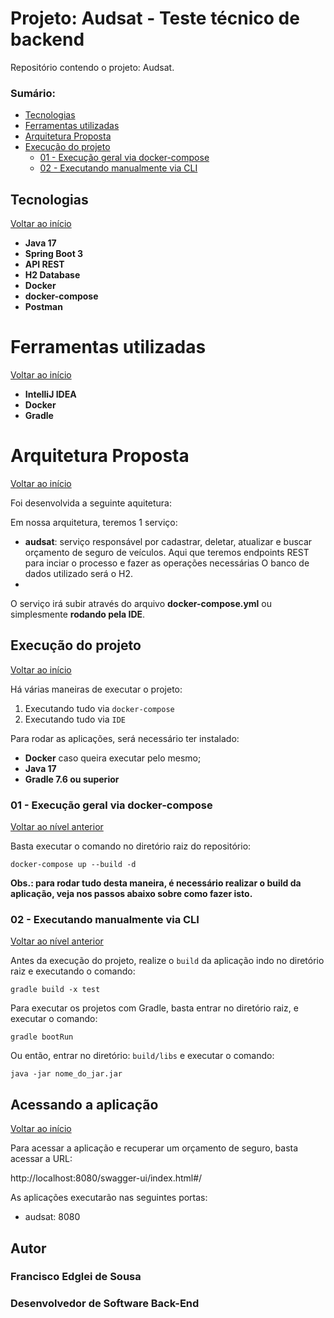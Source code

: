 # Projeto: Audsat - Teste técnico de backend

Repositório contendo o projeto: Audsat.

### Sumário:

* [Tecnologias](#tecnologias)
* [Ferramentas utilizadas](#ferramentas-utilizadas)
* [Arquitetura Proposta](#arquitetura-proposta)
* [Execução do projeto](#execu%C3%A7%C3%A3o-do-projeto)
    * [01 - Execução geral via docker-compose](#01---execu%C3%A7%C3%A3o-geral-via-docker-compose)
    * [02 - Executando manualmente via CLI](#04---executando-manualmente-via-cli)

## Tecnologias

[Voltar ao início](#sumário)

* **Java 17**
* **Spring Boot 3**
* **API REST**
* **H2 Database**
* **Docker**
* **docker-compose**
* **Postman**

# Ferramentas utilizadas

[Voltar ao início](#sumário)

* **IntelliJ IDEA**
* **Docker**
* **Gradle**

# Arquitetura Proposta

[Voltar ao início](#sumário)

Foi desenvolvida a seguinte aquitetura:

Em nossa arquitetura, teremos 1 serviço:

* **audsat**: serviço responsável por cadastrar, deletar, atualizar e buscar orçamento de seguro de veículos.
  Aqui que teremos endpoints REST para inciar o processo e fazer as operações necessárias
  O banco de dados utilizado será o H2.
* 
O serviço irá subir através do arquivo **docker-compose.yml** ou simplesmente **rodando pela IDE**.

## Execução do projeto

[Voltar ao início](#sumário)

Há várias maneiras de executar o projeto:

1. Executando tudo via `docker-compose`
2. Executando tudo via `IDE`

Para rodar as aplicações, será necessário ter instalado:

* **Docker** caso queira executar pelo mesmo;
* **Java 17**
* **Gradle 7.6 ou superior**

### 01 - Execução geral via docker-compose

[Voltar ao nível anterior](#execução-do-projeto)

Basta executar o comando no diretório raiz do repositório:

`docker-compose up --build -d`

**Obs.: para rodar tudo desta maneira, é necessário realizar o build da aplicação, veja nos passos abaixo sobre como fazer isto.**

### 02 - Executando manualmente via CLI

[Voltar ao nível anterior](#execução-do-projeto)

Antes da execução do projeto, realize o `build` da aplicação indo no diretório raiz e executando o comando:

`gradle build -x test`

Para executar os projetos com Gradle, basta entrar no diretório raiz, e executar o comando:

`gradle bootRun`

Ou então, entrar no diretório: `build/libs` e executar o comando:

`java -jar nome_do_jar.jar`

## Acessando a aplicação

[Voltar ao início](#sumário)

Para acessar a aplicação e recuperar um orçamento de seguro, basta acessar a URL:

http://localhost:8080/swagger-ui/index.html#/

As aplicações executarão nas seguintes portas:

* audsat: 8080

## Autor

### Francisco Edglei de Sousa
### Desenvolvedor de Software Back-End
